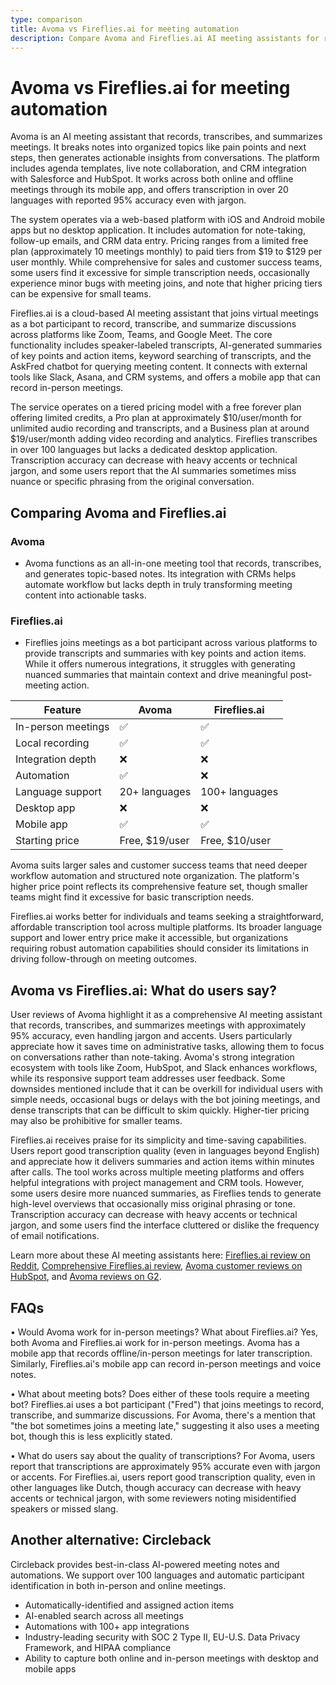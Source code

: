 ```yaml
---
type: comparison
title: Avoma vs Fireflies.ai for meeting automation
description: Compare Avoma and Fireflies.ai AI meeting assistants for recording, transcribing, and summarizing meetings, with feature breakdowns, pricing, and user feedback to help choose the right tool.
---
```


# Avoma vs Fireflies.ai for meeting automation

Avoma is an AI meeting assistant that records, transcribes, and summarizes meetings. It breaks notes into organized topics like pain points and next steps, then generates actionable insights from conversations. The platform includes agenda templates, live note collaboration, and CRM integration with Salesforce and HubSpot. It works across both online and offline meetings through its mobile app, and offers transcription in over 20 languages with reported 95% accuracy even with jargon.

The system operates via a web-based platform with iOS and Android mobile apps but no desktop application. It includes automation for note-taking, follow-up emails, and CRM data entry. Pricing ranges from a limited free plan (approximately 10 meetings monthly) to paid tiers from $19 to $129 per user monthly. While comprehensive for sales and customer success teams, some users find it excessive for simple transcription needs, occasionally experience minor bugs with meeting joins, and note that higher pricing tiers can be expensive for small teams.

Fireflies.ai is a cloud-based AI meeting assistant that joins virtual meetings as a bot participant to record, transcribe, and summarize discussions across platforms like Zoom, Teams, and Google Meet. The core functionality includes speaker-labeled transcripts, AI-generated summaries of key points and action items, keyword searching of transcripts, and the AskFred chatbot for querying meeting content. It connects with external tools like Slack, Asana, and CRM systems, and offers a mobile app that can record in-person meetings.

The service operates on a tiered pricing model with a free forever plan offering limited credits, a Pro plan at approximately $10/user/month for unlimited audio recording and transcripts, and a Business plan at around $19/user/month adding video recording and analytics. Fireflies transcribes in over 100 languages but lacks a dedicated desktop application. Transcription accuracy can decrease with heavy accents or technical jargon, and some users report that the AI summaries sometimes miss nuance or specific phrasing from the original conversation.

## Comparing Avoma and Fireflies.ai

### Avoma

* Avoma functions as an all-in-one meeting tool that records, transcribes, and generates topic-based notes. Its integration with CRMs helps automate workflow but lacks depth in truly transforming meeting content into actionable tasks.

### Fireflies.ai

* Fireflies joins meetings as a bot participant across various platforms to provide transcripts and summaries with key points and action items. While it offers numerous integrations, it struggles with generating nuanced summaries that maintain context and drive meaningful post-meeting action.

| Feature | Avoma | Fireflies.ai |
|---------|-------|-------------|
| In-person meetings | ✅ | ✅ |
| Local recording | ✅ | ✅ |
| Integration depth | ❌ | ❌ |
| Automation | ✅ | ❌ |
| Language support | 20+ languages | 100+ languages |
| Desktop app | ❌ | ❌ |
| Mobile app | ✅ | ✅ |
| Starting price | Free, $19/user | Free, $10/user |

Avoma suits larger sales and customer success teams that need deeper workflow automation and structured note organization. The platform's higher price point reflects its comprehensive feature set, though smaller teams might find it excessive for basic transcription needs.

Fireflies.ai works better for individuals and teams seeking a straightforward, affordable transcription tool across multiple platforms. Its broader language support and lower entry price make it accessible, but organizations requiring robust automation capabilities should consider its limitations in driving follow-through on meeting outcomes.

## Avoma vs Fireflies.ai: What do users say?

User reviews of Avoma highlight it as a comprehensive AI meeting assistant that records, transcribes, and summarizes meetings with approximately 95% accuracy, even handling jargon and accents. Users particularly appreciate how it saves time on administrative tasks, allowing them to focus on conversations rather than note-taking. Avoma's strong integration ecosystem with tools like Zoom, HubSpot, and Slack enhances workflows, while its responsive support team addresses user feedback. Some downsides mentioned include that it can be overkill for individual users with simple needs, occasional bugs or delays with the bot joining meetings, and dense transcripts that can be difficult to skim quickly. Higher-tier pricing may also be prohibitive for smaller teams.

Fireflies.ai receives praise for its simplicity and time-saving capabilities. Users report good transcription quality (even in languages beyond English) and appreciate how it delivers summaries and action items within minutes after calls. The tool works across multiple meeting platforms and offers helpful integrations with project management and CRM tools. However, some users desire more nuanced summaries, as Fireflies tends to generate high-level overviews that occasionally miss original phrasing or tone. Transcription accuracy can decrease with heavy accents or technical jargon, and some users find the interface cluttered or dislike the frequency of email notifications.

Learn more about these AI meeting assistants here:
[Fireflies.ai review on Reddit](https://www.reddit.com/r/AIToolTesting/comments/1g55mmv/fireflies_ai_review_the_good_the_bad_and_the/), [Comprehensive Fireflies.ai review](https://thebusinessdive.com/fireflies-ai-review), [Avoma customer reviews on HubSpot](https://ecosystem.hubspot.com/marketplace/apps/avoma/reviews), and [Avoma reviews on G2](https://www.g2.com/products/avoma/reviews).

## FAQs 
• Would Avoma work for in-person meetings? What about Fireflies.ai?
Yes, both Avoma and Fireflies.ai work for in-person meetings. Avoma has a mobile app that records offline/in-person meetings for later transcription. Similarly, Fireflies.ai's mobile app can record in-person meetings and voice notes.

• What about meeting bots? Does either of these tools require a meeting bot?
Fireflies.ai uses a bot participant ("Fred") that joins meetings to record, transcribe, and summarize discussions. For Avoma, there's a mention that "the bot sometimes joins a meeting late," suggesting it also uses a meeting bot, though this is less explicitly stated.

• What do users say about the quality of transcriptions?
For Avoma, users report that transcriptions are approximately 95% accurate even with jargon or accents. For Fireflies.ai, users report good transcription quality, even in other languages like Dutch, though accuracy can decrease with heavy accents or technical jargon, with some reviewers noting misidentified speakers or missed slang.

## Another alternative: Circleback
Circleback provides best-in-class AI-powered meeting notes and automations. We support over 100 languages and automatic participant identification in both in-person and online meetings.
* Automatically-identified and assigned action items
* AI-enabled search across all meetings
* Automations with 100+ app integrations
* Industry-leading security with SOC 2 Type II, EU-U.S. Data Privacy Framework, and HIPAA compliance
* Ability to capture both online and in-person meetings with desktop and mobile apps
